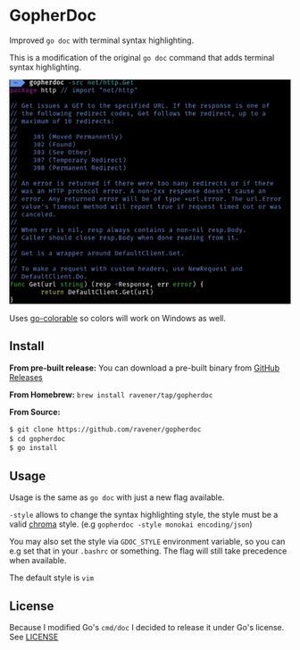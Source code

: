 # GopherDoc
Improved `go doc` with terminal syntax highlighting.

This is a modification of the original `go doc` command that adds terminal syntax highlighting.

![preview](preview.jpg)

Uses [go-colorable](https://github.com/mattn/go-colorable) so colors will work on Windows as well.

## Install

**From pre-built release:** You can download a pre-built binary from [GitHub Releases](https://github.com/ravener/gopherdoc)

**From Homebrew:** `brew install ravener/tap/gopherdoc`

**From Source:**
```sh
$ git clone https://github.com/ravener/gopherdoc
$ cd gopherdoc
$ go install
```

## Usage
Usage is the same as `go doc` with just a new flag available.

`-style` allows to change the syntax highlighting style, the style must be a valid [chroma](https://github.com/alecthomas/chroma) style. (e.g `gopherdoc -style monokai encoding/json`)

You may also set the style via `GDOC_STYLE` environment variable, so you can e.g set that in your `.bashrc` or something. The flag will still take precedence when available.

The default style is `vim`

## License
Because I modified Go's `cmd/doc` I decided to release it under Go's license. See [LICENSE](LICENSE)
